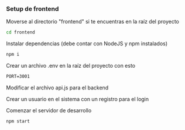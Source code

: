 ### Setup de frontend

Moverse al directorio "frontend" si te encuentras en la raíz del proyecto
```bash
cd frontend 
```

Instalar dependencias (debe contar con NodeJS y npm instalados)
```bash
npm i
```

Crear un archivo .env en la raíz del proyecto con esto
```txt
PORT=3001
```

Modificar el archivo api.js para el backend

Crear un usuario en el sistema con un registro para el login


Comenzar el servidor de desarrollo
```bash
npm start
```

